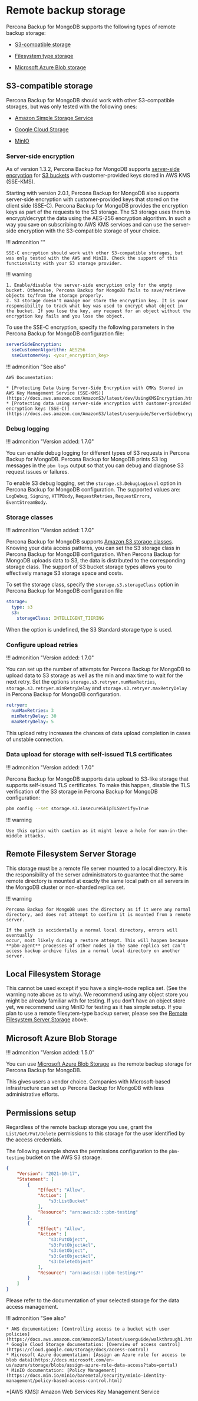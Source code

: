 # Remote backup storage

Percona Backup for MongoDB supports the following types of remote backup storage:


* [S3-compatible storage](#s3-compatible-storage)

* [Filesystem type storage](#remote-filesystem-server-storage)

* [Microsoft Azure Blob storage](#microsoft-azure-blob-storage)

## S3-compatible storage

Percona Backup for MongoDB should work with other S3-compatible storages, but was only tested with the following ones:


* [Amazon Simple Storage Service](https://docs.aws.amazon.com/s3/index.html)


* [Google Cloud Storage](https://cloud.google.com/storage)


* [MinIO](https://min.io/)

### Server-side encryption

As of version 1.3.2, Percona Backup for MongoDB supports [server-side encryption](https://docs.percona.com/percona-backup-mongodb/glossary.html#term-Server-side-encryption) for [S3 buckets](../reference/glossary.md#bucket) with customer-provided keys stored in AWS KMS (SSE-KMS).


Starting with version 2.0.1, Percona Backup for MongoDB also supports server-side encryption with customer-provided keys that stored on the client side (SSE-C). Percona Backup for MongoDB provides the encryption keys as part of the requests to the S3 storage. The S3 storage uses them to encrypt/decrypt the data using the AES-256 encryption algorithm. In such a way you save on subscribing to AWS KMS services and can use the server-side encryption with the S3-compatible storage of your choice.

!!! admonition ""

    SSE-C encryption should work with other S3-compatible storages, but was only tested with the AWS and MinIO. Check the support of this functionality with your S3 storage provider.

!!! warning

    1. Enable/disable the server-side encryption only for the empty bucket. Otherwise, Percona Backup for MongoDB fails to save/retrieve objects to/from the storage properly.
    2. S3 storage doesn't manage nor store the encryption key. It is your responsibility to track what key was used to encrypt what object in the bucket. If you lose the key, any request for an object without the encryption key fails and you lose the object. 

To use the SSE-C encryption, specify the following parameters in the Percona Backup for MongoDB configuration file:

```yaml
serverSideEncryption:
  sseCustomerAlgorithm: AES256
  sseCustomerKey: <your_encryption_key>
``` 


!!! admonition "See also"

    AWS Documentation:
    
    * [Protecting Data Using Server-Side Encryption with CMKs Stored in AWS Key Management Service (SSE-KMS)](https://docs.aws.amazon.com/AmazonS3/latest/dev/UsingKMSEncryption.html)
    * [Protecting data using server-side encryption with customer-provided encryption keys (SSE-C)](https://docs.aws.amazon.com/AmazonS3/latest/userguide/ServerSideEncryptionCustomerKeys.html)

### Debug logging

!!! admonition "Version added: 1.7.0" 

You can enable debug logging for different types of S3 requests in Percona Backup for MongoDB. Percona Backup for MongoDB prints S3 log messages in the `pbm logs` output so that you can debug and diagnose S3 request issues or failures.

To enable S3 debug logging, set the `storage.s3.DebugLogLevel` option in Percona Backup for MongoDB configuration. The supported values are: `LogDebug`, `Signing`, `HTTPBody`, `RequestRetries`, `RequestErrors`, `EventStreamBody`.

### Storage classes 

!!! admonition "Version added: 1.7.0" 

Percona Backup for MongoDB supports [Amazon S3 storage classes](https://aws.amazon.com/s3/storage-classes/). Knowing your data access patterns, you can set the S3 storage class in Percona Backup for MongoDB configuration. When Percona Backup for MongoDB uploads data to S3, the data is distributed to the corresponding storage class. The support of S3 bucket storage types allows you to effectively manage S3 storage space and costs.

To set the storage class, specify the `storage.s3.storageClass` option in Percona Backup for MongoDB configuration file

```yaml
storage:
  type: s3
  s3:
    storageClass: INTELLIGENT_TIERING
```

When the option is undefined, the S3 Standard storage type is used.

### Configure upload retries 

!!! admonition "Version added: 1.7.0" 

You can set up the number of attempts for Percona Backup for MongoDB to upload data to S3 storage as well as the min and max time to wait for the next retry. Set the options `storage.s3.retryer.numMaxRetries`, `storage.s3.retryer.minRetryDelay` and `storage.s3.retryer.maxRetryDelay` in Percona Backup for MongoDB configuration.

```yaml
retryer:
  numMaxRetries: 3
  minRetryDelay: 30
  maxRetryDelay: 5
```

This upload retry increases the chances of data upload completion in cases of unstable connection.

### Data upload for storage with self-issued TLS certificates

!!! admonition "Version added: 1.7.0"

Percona Backup for MongoDB supports data upload to S3-like storage that supports self-issued TLS certificates. To make this happen, disable the TLS verification of the S3 storage in Percona Backup for MongoDB configuration:

```sh
pbm config --set storage.s3.insecureSkipTLSVerify=True
```

!!! warning 

    Use this option with caution as it might leave a hole for man-in-the-middle attacks.

## Remote Filesystem Server Storage

This storage must be a remote file server mounted to a local directory. It is the responsibility of the server administrators to guarantee that the same remote directory is mounted at exactly the same local path on all servers in the
MongoDB cluster or non-sharded replica set.

!!! warning

    Percona Backup for MongoDB uses the directory as if it were any normal directory, and does not attempt to confirm it is mounted from a remote server.

    If the path is accidentally a normal local directory, errors will eventually
    occur, most likely during a restore attempt. This will happen because **pbm-agent** processes of other nodes in the same replica set can’t access backup archive files in a normal local directory on another server.

## Local Filesystem Storage

This cannot be used except if you have a single-node replica set. (See the warning note above as to why). We recommend using any object store you might be already familiar with for testing. If you don’t have an object store yet, we recommend using MinIO for testing as it has simple setup. If you plan to use a remote filesytem-type backup server, please see the [Remote Filesystem Server Storage](#remote-filesystem-server-storage) above.

## Microsoft Azure Blob Storage

!!! admonition "Version added: 1.5.0"

You can use [Microsoft Azure Blob Storage](https://docs.microsoft.com/en-us/azure/storage/blobs/storage-blobs-introduction) as the remote backup storage for Percona Backup for MongoDB.

This gives users a vendor choice. Companies with Microsoft-based infrastructure can set up Percona Backup for MongoDB with less administrative efforts.

## Permissions setup

Regardless of the remote backup storage you use, grant the `List/Get/Put/Delete` permissions to this storage for the user identified by the access credentials.

The following example shows the permissions configuration to the `pbm-testing` bucket on the AWS S3 storage.

```json
{
    "Version": "2021-10-17",
    "Statement": [
        {
            "Effect": "Allow",
            "Action": [
                "s3:ListBucket"
            ],
            "Resource": "arn:aws:s3:::pbm-testing"
        },
        {
            "Effect": "Allow",
            "Action": [
                "s3:PutObject",
                "s3:PutObjectAcl",
                "s3:GetObject",
                "s3:GetObjectAcl",
                "s3:DeleteObject"
            ],
            "Resource": "arn:aws:s3:::pbm-testing/*"
        }
    ]
}
```

Please refer to the documentation of your selected storage for the data access management.

!!! admonition "See also"

    * AWS documentation: [Controlling access to a bucket with user policies](https://docs.aws.amazon.com/AmazonS3/latest/userguide/walkthrough1.html)
    * Google Cloud Storage documentation: [Overview of access control](https://cloud.google.com/storage/docs/access-control)
    * Microsoft Azure documentation: [Assign an Azure role for access to blob data](https://docs.microsoft.com/en-us/azure/storage/blobs/assign-azure-role-data-access?tabs=portal)
    * MinIO documentation: [Policy Management](https://docs.min.io/minio/baremetal/security/minio-identity-management/policy-based-access-control.html)

*[AWS KMS]: Amazon Web Services Key Management Service